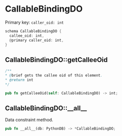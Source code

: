 # CallableBindingDO

Primary key: `caller_oid: int`

```rust
schema CallableBindingDO {
  callee_oid: int,
  @primary caller_oid: int,
}
```
## CallableBindingDO::getCalleeOid

```java
/**
* @brief gets the callee oid of this element.
* @return int
*/
```
```rust
pub fn getCalleeOid(self: CallableBindingDO) -> int;
```
## CallableBindingDO::\_\_all\_\_

Data constraint method.

```rust
pub fn __all__(db: PythonDB) -> *CallableBindingDO;
```
